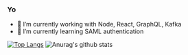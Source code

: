### Yo

<!--
**JAParsons/JAParsons** is a ✨ _special_ ✨ repository because its `README.md` (this file) appears on your GitHub profile.
-->

- 🔭 I’m currently working with Node, React, GraphQL, Kafka
- 🌱 I’m currently learning SAML authentication

[![Top Langs](https://github-readme-stats.vercel.app/api/top-langs/?username=JAParsons&exclude_repo=Graphics,PolyKnight-Eternal---Unity3D)](https://github.com/JAParsons/github-readme-stats)
![Anurag's github stats](https://github-readme-stats.vercel.app/api?username=JAParsons&show_icons=true&theme=vue)



